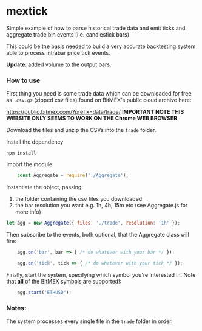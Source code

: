 
# mextick
Simple example of how to parse historical trade data and emit ticks and aggregate trade bin events (i.e. candlestick bars)

This could be the basis needed to build a very accurate backtesting system able to process intrabar price tick events.

**Update**: added volume to the output bars.

### How to use 

First thing you need is some trade data which can be downloaded for free as `.csv.gz` (zipped csv files) found on BitMEX's public cloud archive here:

https://public.bitmex.com/?prefix=data/trade/
**IMPORTANT NOTE THIS WEBSITE ONLY SEEMS TO WORK ON THE Chrome WEB BROWSER**

Download the files and unzip the CSVs into the `trade` folder.


Install the dependency 

```
npm install
```

Import the module:
```js
    const Aggregate = require('./Aggregate');
```

Instantiate the object, passing:

1. the folder containing the csv files you downloaded
2. the bar resolution you want e.g. 1h, 4h, 15m etc (see Aggregate.js for more info)

```js
let agg = new Aggregate({ files: './trade', resolution: '1h' });
```

Then subscribe to the events, both optional, that the Aggregate class will fire:


```js
    agg.on('bar', bar => { /* do whatever with your bar */ });

    agg.on('tick', tick => { /* do whatever with your tick */ });
```

Finally, start the system, specifying which symbol you're interested in.
Note that **all** of the BitMEX symbols are supported!:

```js
    agg.start('ETHUSD');
```

### Notes:

The system processes every single file in the `trade` folder in order. 

